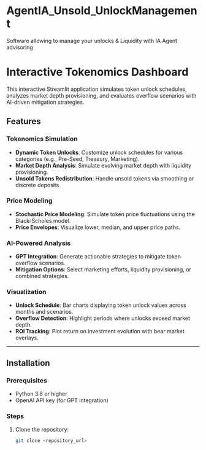 # AgentIA_Unsold_UnlockManagement
Software allowing to manage your unlocks &amp; Liquidity with IA Agent advisoring

# Interactive Tokenomics Dashboard

This interactive Streamlit application simulates token unlock schedules, analyzes market depth provisioning, and evaluates overflow scenarios with AI-driven mitigation strategies. 

## Features

### Tokenomics Simulation
- **Dynamic Token Unlocks**: Customize unlock schedules for various categories (e.g., Pre-Seed, Treasury, Marketing).
- **Market Depth Analysis**: Simulate evolving market depth with liquidity provisioning.
- **Unsold Tokens Redistribution**: Handle unsold tokens via smoothing or discrete deposits.

### Price Modeling
- **Stochastic Price Modeling**: Simulate token price fluctuations using the Black-Scholes model.
- **Price Envelopes**: Visualize lower, median, and upper price paths.

### AI-Powered Analysis
- **GPT Integration**: Generate actionable strategies to mitigate token overflow scenarios.
- **Mitigation Options**: Select marketing efforts, liquidity provisioning, or combined strategies.

### Visualization
- **Unlock Schedule**: Bar charts displaying token unlock values across months and scenarios.
- **Overflow Detection**: Highlight periods where unlocks exceed market depth.
- **ROI Tracking**: Plot return on investment evolution with bear market overlays.

---

## Installation

### Prerequisites
- Python 3.8 or higher
- OpenAI API key (for GPT integration)

### Steps
1. Clone the repository:
   ```bash
   git clone <repository_url>


